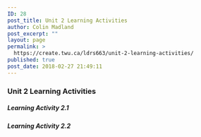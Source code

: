 ```yaml
---
ID: 28
post_title: Unit 2 Learning Activities
author: Colin Madland
post_excerpt: ""
layout: page
permalink: >
  https://create.twu.ca/ldrs663/unit-2-learning-activities/
published: true
post_date: 2018-02-27 21:49:11
---
```

### Unit 2 Learning Activities

##### Learning Activity 2.1

##### Learning Activity 2.2
